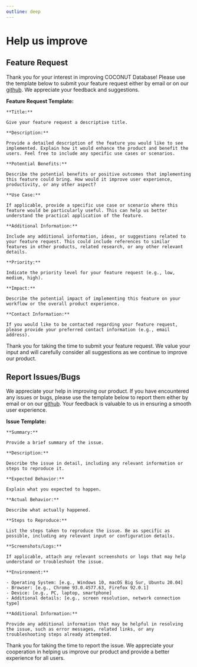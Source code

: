 ```yaml
---
outline: deep
---
```


# Help us improve

## Feature Request

Thank you for your interest in improving COCONUT Database! Please use the template below to submit your feature request either by email or on our [github](https://github.com/Steinbeck-Lab/coconut/issues). We appreciate your feedback and suggestions.

**Feature Request Template:**

```
**Title:**

Give your feature request a descriptive title.

**Description:**

Provide a detailed description of the feature you would like to see implemented. Explain how it would enhance the product and benefit the users. Feel free to include any specific use cases or scenarios.

**Potential Benefits:**

Describe the potential benefits or positive outcomes that implementing this feature could bring. How would it improve user experience, productivity, or any other aspect?

**Use Case:**

If applicable, provide a specific use case or scenario where this feature would be particularly useful. This can help us better understand the practical application of the feature.

**Additional Information:**

Include any additional information, ideas, or suggestions related to your feature request. This could include references to similar features in other products, related research, or any other relevant details.

**Priority:**

Indicate the priority level for your feature request (e.g., low, medium, high).

**Impact:**

Describe the potential impact of implementing this feature on your workflow or the overall product experience.

**Contact Information:**

If you would like to be contacted regarding your feature request, please provide your preferred contact information (e.g., email address).
```

Thank you for taking the time to submit your feature request. We value your input and will carefully consider all suggestions as we continue to improve our product.

## Report Issues/Bugs

We appreciate your help in improving our product. If you have encountered any issues or bugs, please use the template below to report them either by email or on our [github](https://github.com/Steinbeck-Lab/coconut/issues). Your feedback is valuable to us in ensuring a smooth user experience.

**Issue Template:**

```
**Summary:**

Provide a brief summary of the issue.

**Description:**

Describe the issue in detail, including any relevant information or steps to reproduce it.

**Expected Behavior:**

Explain what you expected to happen.

**Actual Behavior:**

Describe what actually happened.

**Steps to Reproduce:**

List the steps taken to reproduce the issue. Be as specific as possible, including any relevant input or configuration details.

**Screenshots/Logs:**

If applicable, attach any relevant screenshots or logs that may help understand or troubleshoot the issue.

**Environment:**

- Operating System: [e.g., Windows 10, macOS Big Sur, Ubuntu 20.04]
- Browser: [e.g., Chrome 93.0.4577.63, Firefox 92.0.1]
- Device: [e.g., PC, laptop, smartphone]
- Additional details: [e.g., screen resolution, network connection type]

**Additional Information:**

Provide any additional information that may be helpful in resolving the issue, such as error messages, related links, or any troubleshooting steps already attempted.

```

Thank you for taking the time to report the issue. We appreciate your cooperation in helping us improve our product and provide a better experience for all users.